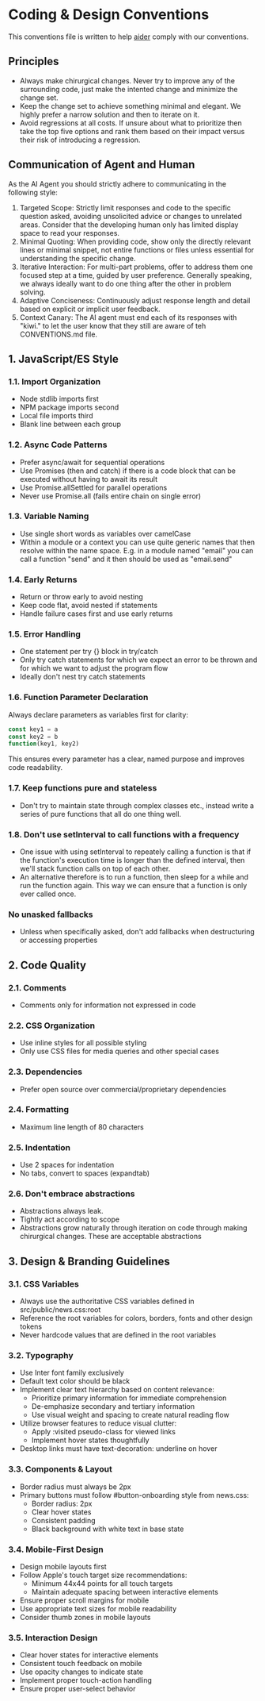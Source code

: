# Coding & Design Conventions

This conventions file is written to help
[aider](https://aider.chat/docs/usage/conventions.html) comply with our
conventions.

## Principles

- Always make chirurgical changes. Never try to improve any of the surrounding
  code, just make the intented change and minimize the change set.
- Keep the change set to achieve something minimal and elegant. We highly
  prefer a narrow solution and then to iterate on it.
- Avoid regressions at all costs. If unsure about what to prioritize then take
  the top five options and rank them based on their impact versus their risk of
  introducing a regression.

## Communication of Agent and Human

As the AI Agent you should strictly adhere to communicating in the following
style:

1. Targeted Scope: Strictly limit responses and code to the specific question
   asked, avoiding unsolicited advice or changes to unrelated areas. Consider
   that the developing human only has limited display space to read your
   responses.
2. Minimal Quoting: When providing code, show only the directly relevant lines
   or minimal snippet, not entire functions or files unless essential for
   understanding the specific change.
3. Iterative Interaction: For multi-part problems, offer to address them one
   focused step at a time, guided by user preference. Generally speaking, we
   always ideally want to do one thing after the other in problem solving.
4. Adaptive Conciseness: Continuously adjust response length and detail based
   on explicit or implicit user feedback.
5. Context Canary: The AI agent must end each of its responses with "kiwi." to
   let the user know that they still are aware of teh CONVENTIONS.md file.

## 1. JavaScript/ES Style

### 1.1. Import Organization
- Node stdlib imports first
- NPM package imports second  
- Local file imports third
- Blank line between each group

### 1.2. Async Code Patterns
- Prefer async/await for sequential operations
- Use Promises (then and catch) if there is a code block that can be executed
  without having to await its result
- Use Promise.allSettled for parallel operations
- Never use Promise.all (fails entire chain on single error)

### 1.3. Variable Naming
- Use single short words as variables over camelCase
- Within a module or a context you can use quite generic names that then
  resolve within the name space. E.g. in a module named "email" you can call a
  function "send" and it then should be used as "email.send"

### 1.4. Early Returns
- Return or throw early to avoid nesting
- Keep code flat, avoid nested if statements
- Handle failure cases first and use early returns

### 1.5. Error Handling
- One statement per try {} block in try/catch
- Only try catch statements for which we expect an error to be thrown and for
  which we want to adjust the program flow
- Ideally don't nest try catch statements

### 1.6. Function Parameter Declaration
Always declare parameters as variables first for clarity:
```js
const key1 = a
const key2 = b
function(key1, key2)
```
This ensures every parameter has a clear, named purpose and improves code
readability.

### 1.7. Keep functions pure and stateless
- Don't try to maintain state through complex classes etc., instead write a
  series of pure functions that all do one thing well.

### 1.8. Don't use setInterval to call functions with a frequency
- One issue with using setInterval to repeately calling a function is that if
  the function's execution time is longer than the defined interval, then we'll
  stack function calls on top of each other.
- An alternative therefore is to run a function, then sleep for a while and run
  the function again. This way we can ensure that a function is only ever
  called once.

### No unasked fallbacks
- Unless when specifically asked, don't add fallbacks when destructuring or
  accessing properties

## 2. Code Quality

### 2.1. Comments
- Comments only for information not expressed in code

### 2.2. CSS Organization  
- Use inline styles for all possible styling
- Only use CSS files for media queries and other special cases

### 2.3. Dependencies
- Prefer open source over commercial/proprietary dependencies

### 2.4. Formatting
- Maximum line length of 80 characters

### 2.5. Indentation
- Use 2 spaces for indentation
- No tabs, convert to spaces (expandtab)

### 2.6. Don't embrace abstractions
- Abstractions always leak.
- Tightly act according to scope
- Abstractions grow naturally through iteration on code through making
  chirurgical changes. These are acceptable abstractions

## 3. Design & Branding Guidelines

### 3.1. CSS Variables
- Always use the authoritative CSS variables defined in src/public/news.css:root
- Reference the root variables for colors, borders, fonts and other design tokens
- Never hardcode values that are defined in the root variables

### 3.2. Typography
- Use Inter font family exclusively
- Default text color should be black
- Implement clear text hierarchy based on content relevance:
  * Prioritize primary information for immediate comprehension
  * De-emphasize secondary and tertiary information
  * Use visual weight and spacing to create natural reading flow
- Utilize browser features to reduce visual clutter:
  * Apply :visited pseudo-class for viewed links
  * Implement hover states thoughtfully
- Desktop links must have text-decoration: underline on hover

### 3.3. Components & Layout
- Border radius must always be 2px
- Primary buttons must follow #button-onboarding style from news.css:
  * Border radius: 2px
  * Clear hover states
  * Consistent padding
  * Black background with white text in base state

### 3.4. Mobile-First Design
- Design mobile layouts first
- Follow Apple's touch target size recommendations:
  * Minimum 44x44 points for all touch targets
  * Maintain adequate spacing between interactive elements
- Ensure proper scroll margins for mobile
- Use appropriate text sizes for mobile readability
- Consider thumb zones in mobile layouts

### 3.5. Interaction Design
- Clear hover states for interactive elements
- Consistent touch feedback on mobile
- Use opacity changes to indicate state
- Implement proper touch-action handling
- Ensure proper user-select behavior
